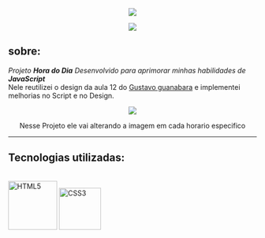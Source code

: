 <div align="center">
  <img src="https://user-images.githubusercontent.com/88457552/169111396-468f85ce-bfe6-460a-b9e6-f28774dee1c9.PNG">
</div>

<p align="center">
  <img src="https://img.shields.io/github/license/jhonatasv/Verificador-de-idade?style=flat-square">
</p>

## sobre:
_Projeto **Hora do Dia** Desenvolvido para aprimorar minhas habilidades de **JavaScript**_<br>
Nele reutilizei o design da aula 12 do <a href="https://github.com/gustavoguanabara" targe="_blank">Gustavo guanabara</a> e implementei melhorias no Script e no Design.

<div align="center">

  <img src="https://user-images.githubusercontent.com/88457552/165367097-65def23b-ab1a-4a2c-93f6-2037e88bf779.PNG">

  Nesse Projeto ele vai alterando a imagem em cada horario especifico
</div>

<hr>

  ## Tecnologias utilizadas:

 <div style="display: inline_block"><br>
    <img width="99" src="https://img.shields.io/badge/HTML5-20232A?style=for-the-badge&logo=html5&logoColor=E34F26" alt="HTML5" /> 
    <img width="85" src="https://img.shields.io/badge/CSS3-20232A?style=for-the-badge&logo=css3&logoColor=1572B6" alt="CSS3" /> 
</div>

